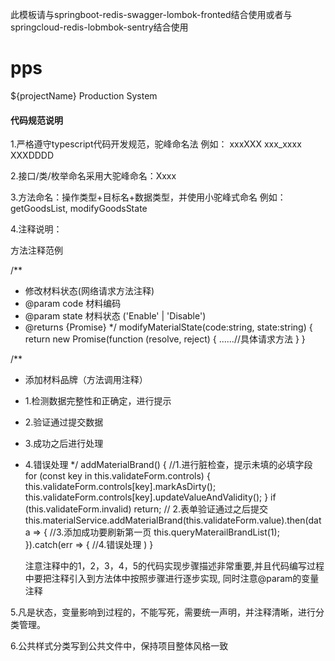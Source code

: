 此模板请与springboot-redis-swagger-lombok-fronted结合使用或者与springcloud-redis-lobmbok-sentry结合使用
# pps
${projectName} Production System
<H4>代码规范说明</H4>

1.严格遵守typescript代码开发规范，驼峰命名法 例如：   xxxXXX  xxx_xxxx  XXXDDDD

2.接口/类/枚举命名采用大驼峰命名：Xxxx

3.方法命名：操作类型+目标名+数据类型，并使用小驼峰式命名  例如：getGoodsList, modifyGoodsState

4.注释说明：</br>

方法注释范例 </br>

  /**
   * 修改材料状态(网络请求方法注释)
   * @param code 材料编码
   * @param state 材料状态 ('Enable' | 'Disable')
   * @returns {Promise<T>}
   */
  modifyMaterialState(code:string, state:string) {
       return new Promise(function (resolve, reject) {
         ......//具体请求方法
       }
  }

  /**
   * 添加材料品牌（方法调用注释）
   * 1.检测数据完整性和正确定，进行提示
   * 2.验证通过提交数据
   * 3.成功之后进行处理
   * 4.错误处理
   */
  addMaterialBrand() {
    //1.进行脏检查，提示未填的必填字段
    for (const key in this.validateForm.controls) {
      this.validateForm.controls[key].markAsDirty();
      this.validateForm.controls[key].updateValueAndValidity();
    }
    if (this.validateForm.invalid) return;
    // 2.表单验证通过之后提交
    this.materialService.addMaterialBrand(this.validateForm.value).then(data => {
      //3.添加成功要刷新第一页
      this.queryMaterailBrandList(1);
    }).catch(err => {
      //4.错误处理
    )
  }

	 注意注释中的1，2，3，4，5的代码实现步骤描述非常重要,并且代码编写过程中要把注释引入到方法体中按照步骤进行逐步实现,
	 同时注意@param的变量注释

5.凡是状态，变量影响到过程的，不能写死，需要统一声明，并注释清晰，进行分类管理。

6.公共样式分类写到公共文件中，保持项目整体风格一致
